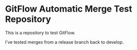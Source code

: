 # GitFlow Automatic Merge Test Repository

This is a repository to test GitFlow.

I've tested merges from a release branch back to develop.